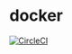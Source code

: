 # docker
[![CircleCI](https://circleci.com/gh/JimZhang37/docker.svg?style=svg)](https://circleci.com/gh/JimZhang37/docker)
